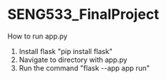 # SENG533_FinalProject

How to run app.py
1. Install flask "pip install flask"
2. Navigate to directory with app.py
2. Run the command "flask --app app run"